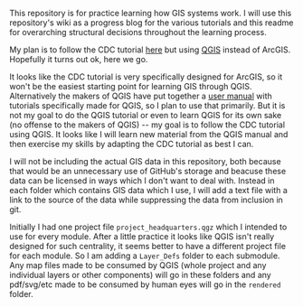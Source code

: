 This repository is for practice learning how GIS systems work. I will use this repository's wiki as a progress blog for the various tutorials and this readme for overarching structural decisions throughout the learning process.

My plan is to follow the CDC tutorial [here](https://www.cdc.gov/dhdsp/maps/gisx/training/index.html) but using [QGIS](https://www.qgis.org/en/site/) instead of ArcGIS. Hopefully it turns out ok, here we go.

It looks like the CDC tutorial is very specifically designed for ArcGIS, so it won't be the easiest starting point for learning GIS through QGIS. Alternatively the makers of QGIS have put together a [user manual](https://docs.qgis.org/3.10/en/docs/user_manual/index.html) with tutorials specifically made for QGIS, so I plan to use that primarily. But it is not my goal to do the QGIS tutorial or even to learn QGIS for its own sake (no offense to the makers of QGIS) -- my goal is to follow the CDC tutorial using QGIS. It looks like I will learn new material from the QGIS manual and then exercise my skills by adapting the CDC tutorial as best I can.

I will not be including the actual GIS data in this repository, both because that would be an unnecessary use of GitHub's storage and beacuse these data can be licensed in ways which I don't want to deal with. Instead in each folder which contains GIS data which I use, I will add a text file with a link to the source of the data while suppressing the data from inclusion in git.

Initially I had one project file `project_headquarters.qgz` which I intended to use for every module. After a little practice it looks like QGIS isn't really designed for such centrality, it seems better to have a different project file for each module. So I am adding a `Layer_Defs` folder to each submodule. Any map files made to be consumed by QGIS (whole project and any individual layers or other components) will go in these folders and any pdf/svg/etc made to be consumed by human eyes will go in the `rendered` folder.
